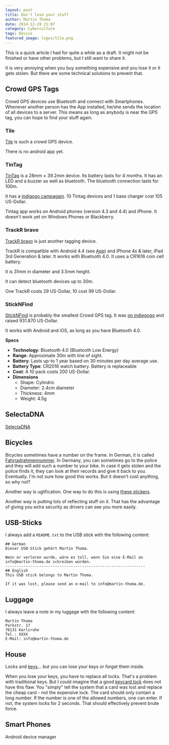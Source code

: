 ```yaml
---
layout: post
title: Don't lose your stuff
author: Martin Thoma
date: 2014-12-29 21:07
category: Cyberculture
tags: Device
featured_image: logos/tile.png
---
```


<div class="info">This is a quick article I had for quite a while as a draft. It might not be finished or have other problems, but I still want to share it.</div>

It is very annoying when you buy something expensive and you lose it or it
gets stolen. But there are some technical solutions to prevent that.

## Crowd GPS Tags

Crowd GPS devices use Bluetooth and connect with Smartphones. Whenever another
person has the App installed, he/she sends the location of all devices to a
server. This means as long as anybody is near the GPS tag, you can hope to
find your stuff again.

### Tile

[Tile](https://www.thetileapp.com) is such a crowd GPS device.

There is no android app yet.

### TinTag

[TinTag](http://thetintag.com/)
is a 28mm × 39.2mm device. Its battery lasts for 4 months. It has an LED and
a buzzer as well as bluetooth. The bluetooth connection lasts for 100m.

It has a [indigogo campagain](https://www.indiegogo.com/projects/tintag-the-first-rechargeable-item-tracker/x/7191655). 10 Tintag devices and 1 base charger cost
105 US-Dollar.

Tintag app works on Android phones (version 4.3 and 4.4) and iPhone. It doesn't
work yet on Windows Phones or Blackberry.

### TrackR bravo

[TrackR bravo](https://www.indiegogo.com/projects/trackr-bravo-the-thinnest-item-tracking-device-ever/x/7191655) is just another tagging device.

TrackR is compatible with Android 4.4 (see [App](https://play.google.com/store/apps/details?id=com.phonehalo.itemtracker)) and iPhone 4s & later, iPad 3rd Generation & later. It works with Bluetooth 4.0. It uses a CR1616 coin cell battery.

It is 31mm in diameter and 3.5mm height.

It can detect bluetooth devices up to 30m.

One TrackR costs 29 US-Dollar, 10 cost 99 US-Dollar.

### StickNFind

[StickNFind](https://www.sticknfind.com/) is probably the smallest Crowd GPS
tag. It was [on indiegogo](https://www.indiegogo.com/projects/sticknfind-bluetooth-powered-ultra-small-location-stickers/x/7191655)
and raised 931.870 US-Dollar.

It works with Android and iOS, as long as you have Bluetooth 4.0.

**Specs**

* **Technology**: Bluetooth 4.0 (Bluetooth Low Energy)
* **Range**: Approximate 30m with line of sight.
* **Battery**: Lasts up-to 1 year based on 30 minutes per day average use.
* **Battery Type**: CR2016 watch battery. Battery is replaceable
* **Cost**: A 10 pack costs 200 US-Dollar.
* **Dimensions**
  * Shape: Cylindric
  * Diameter: 2.4cm diameter
  * Thickness: 4mm
  * Weight: 4.5g

## SelectaDNA

[SelectaDNA](https://www.selectadna.co.uk/)

## Bicycles

Bicycles sometimes have a number on the frame. In German, it is called
[Fahrradrahmennummer](https://de.wikipedia.org/wiki/Fahrradrahmennummer). In
Germany, you can sometimes go to the police and they will add such a number
to your bike. In case it gets stolen and the police finds it, they can look
at their records and give it back to you. Eventually. I'm not sure how good
this works. But it doesn't cost anything, so why not?

Another way is uglification. One way to do this is using [these stickers](http://dominicwilcox.com/portfolio/anti-theft-carbike-device/).

Another way is putting lots of reflecting stuff on it. That has the advantage
of giving you extra security as drivers can see you more easily.

## USB-Sticks

I always add a `README.txt` to the USB stick with the following content:

```text
## German
Dieser USB-Stick gehört Martin Thoma.

Wenn er verloren wurde, wäre es toll, wenn Sie eine E-Mail an
info@martin-thoma.de schreiben würden.
--------------------------------------------------------------
## English
This USB stick belongs to Martin Thoma.

If it was lost, please send an e-mail to info@martin-thoma.de.
```

## Luggage

I always leave a note in my luggage with the following content:

```text
Martin Thoma
Parkstr. 17
76131 Karlsruhe
Tel.: XXXX
E-Mail: info@martin-thoma.de
```

## House

Locks and [keys](https://en.wikipedia.org/wiki/Key_(lock))... but you can lose your keys or forget them inside.

When you lose your keys, you have to replace all locks. That's a problem with
traditional keys. But I could imagine that a good [keycard lock](https://en.wikipedia.org/wiki/Keycard_lock) does not have this flaw. You "simply" tell the system
that a card was lost and replace the cheap card - not the expensive lock.
The card should only contain a long number. If the number is one of the allowed
numbers, one can enter. If not, the system locks for 2 seconds. That should
effectively prevent brute force.

## Smart Phones

Android device manager
